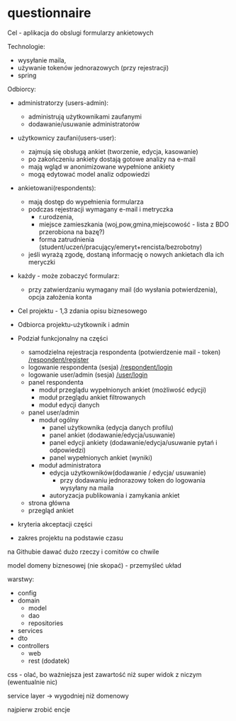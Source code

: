 # questionnaire

Cel - aplikacja do obslugi formularzy ankietowych

Technologie:
* wysyłanie maila,
* używanie tokenów jednorazowych (przy rejestracji)
* spring

Odbiorcy:
* administratorzy (users-admin):
    * administrują użytkownikami zaufanymi
    * dodawanie/usuwanie administratorów 
* użytkownicy zaufani(users-user):
    * zajmują się obsługą ankiet (tworzenie, edycja, kasowanie)
    * po zakończeniu ankiety dostają gotowe analizy na e-mail
    * mają wgląd w anonimizowane wypełnione ankiety
    * mogą edytować model analiz odpowiedzi
* ankietowani(respondents):
    * mają dostęp do wypełnienia formularza
    * podczas rejestracji wymagany e-mail i metryczka
        * r.urodzenia,
        * miejsce zamieszkania (woj,pow,gmina,miejscowość - lista z BDO przerobiona na bazę?)
        * forma zatrudnienia (student/uczeń/pracujący/emeryt+rencista/bezrobotny)
    * jeśli wyrażą zgodę, dostaną informację o nowych ankietach dla ich meryczki
* każdy - może zobaczyć formularz:
    * przy zatwierdzaniu wymagany mail (do wysłania potwierdzenia), opcja założenia konta


* Cel projektu - 1,3 zdania opisu biznesowego
* Odbiorca projektu-użytkownik i admin
* Podział funkcjonalny na części
    * samodzielna rejestracja respondenta (potwierdzenie mail - token)
        [/respondent/register](/respondent/register)
    * logowanie respondenta (sesja)
    [/respondent/login](/respondent/login)
    * logowanie user/admin (sesja)
    [/user/login](/user/login)
    * panel respondenta
        * moduł przeglądu wypełnionych ankiet (możliwość edycji)
        * moduł przeglądu ankiet filtrowanych
        * moduł edycji danych
    * panel user/admin
        * moduł ogólny 
            * panel użytkownika (edycja danych profilu)
            * panel ankiet (dodawanie/edycja/usuwanie)
            * panel edycji ankiety (dodawanie/edycja/usuwanie pytań i odpowiedzi)
            * panel wypełnionych ankiet (wyniki)
        * moduł administratora
            * edycja użytkowników(dodawanie / edycja/ usuwanie)
                * przy dodawaniu jednorazowy token do logowania wysyłany na maila
            * autoryzacja publikowania i zamykania ankiet
    * strona główna
    * przegląd ankiet
* kryteria akceptacji części
* zakres projektu na podstawie czasu

na Githubie dawać dużo rzeczy i comitów co chwile

model domeny biznesowej (nie skopać) - przemyśleć układ

warstwy:
* config
* domain
    * model
    * dao
    * repositories
* services
* dto
* controllers
    * web
    * rest (dodatek)

css - olać, bo ważniejsza jest zawartość niż super widok z niczym (ewentualnie nic)

service layer -> wygodniej niż domenowy

najpierw zrobić encje